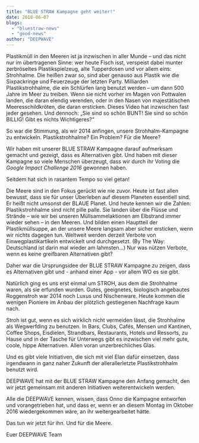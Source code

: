 ```yaml
---
title: "BLUE STRAW Kampagne geht weiter!"
date: 2018-06-07
blogs: 
  - "bluestraw-news"
  - "good-news"
author: "DEEPWAVE"
---
```


Plastikmüll in den Meeren ist ja inzwischen in aller Munde – und das nicht nur im übertragenen Sinne: wer heute Fisch isst, verspeist dabei munter zerbröseltes Plastikspielzeug, alte Tupperdosen und vor allem eins: Strohhalme. Die heißen zwar so, sind aber genauso aus Plastik wie die Sixpackringe und Feuerzeuge der letzten Party. Milliarden Plastikstrohhalme, die ein Schlürfen lang benutzt werden – um dann 500 Jahre im Meer zu treiben. Wenn sie nicht vorher im Magen von Pottwalen landen, die daran elendig verenden, oder in den Nasen von majestätischen Meeresschildkröten, die daran ersticken. Dieses Video hat inzwischen fast jeder gesehen. Und dennoch: „Sie sind so schön BUNT! Sie sind so schön BILLIG! Gibt es nichts Wichtigeres?“

So war die Stimmung, als wir 2014 anfingen, unsere Strohhalm-Kampagne zu entwickeln. Plastikstrohhalme? Ein Problem? Für die Meere?

Wir haben mit unserer BLUE STRAW Kampagne darauf aufmerksam gemacht und gezeigt, dass es Alternativen gibt. Und haben mit dieser Kampagne so viele Menschen überzeugt, dass wir durch ihr Voting die _Google Impact Challenge 2016_ gewonnen haben.

Seitdem hat sich in rasantem Tempo so viel getan!

Die Meere sind in den Fokus gerückt wie nie zuvor. Heute ist fast allen bewusst, dass sie für unser Überleben auf diesem Planeten essentiell sind. Er heißt nicht umsonst der BLAUE Planet. Und heute kennen wir die Zahlen: Plastikstrohhalme sind nicht pille palle. Sie landen über die Flüsse und Strände – wie wir bei unseren Müllsammelaktionen am Elbstrand immer wieder sehen – in den Meeren. Und bilden einen Hauptteil der Plastikmüllsuppe, an der unsere Meere langsam aber sicher ersticken, wenn wir nichts dagegen tun. Weltweit werden derzeit Verbote von Einwegplastikartikeln entwickelt und durchgesetzt. (By The Way: Deutschland ist darin mal wieder am lahmsten…) Nur was nützen Verbote, wenn es keine greifbaren Alternativen gibt?

Daher war die Ursprungsidee der BLUE STRAW Kampagne zu zeigen, dass es Alternativen gibt und - anhand einer App - vor allem WO es sie gibt.

Natürlich ging es uns erst einmal um STROH, aus dem die Strohhalme waren, als sie erfunden wurden. Gutes, geeignetes, biologisch angebautes Roggenstroh war 2014 noch Luxus und Nischenware. Heute kommen die wenigen Pioniere im Anbau der plötzlich gestiegenen Nachfrage kaum nach.

Stroh ist gut, wenn es sich wirklich nicht vermeiden lässt, die Strohhalme als Wegwerfding zu benutzen. In Bars, Clubs, Cafés, Mensen und Kantinen, Coffee Shops, Eisdielen, Strandbars, Restaurants, Hotels und Ressorts, zu Hause und in der Tasche für Unterwegs gibt es inzwischen viel mehr gute, coole, hippe Alternativen. Allen voran unzerbrechliches Glas.

Und es gibt viele Initiativen, die sich mit viel Elan dafür einsetzen, dass irgendwann in ganz naher Zukunft der allerallerletzte Plastikstrohhalm benutzt wird.

DEEPWAVE hat mit der BLUE STRAW Kampagne den Anfang gemacht, den wir jetzt gemeinsam mit anderen Initiativen weiterentwickeln werden.

Alle die DEEPWAVE kennen, wissen, dass Onno die Kampagne entworfen und vorangetrieben hat, und dass er, wenn er an diesem Montag im Oktober 2016 wiedergekommen wäre, an ihr weitergearbeitet hätte.

Das tun wir jetzt für ihn. Und für die Meere.

Euer DEEPWAVE Team
